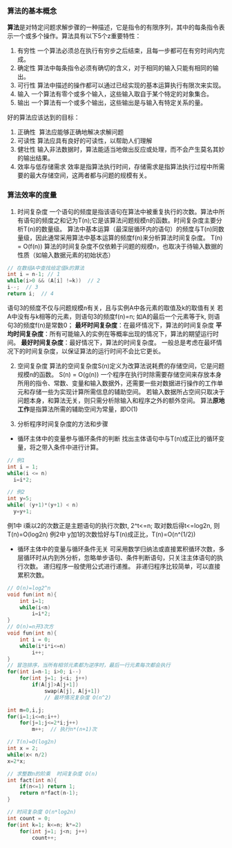 ### 算法的基本概念
**算法**是对特定问题求解步骤的一种描述，它是指令的有限序列，其中的每条指令表示一个或多个操作。算法具有以下5个z重要特性：
1. 有穷性 一个算法必须总在执行有穷步之后结束，且每一步都可在有穷时间内完成。
2. 确定性 算法中每条指令必须有确切的含义，对于相同的输入只能有相同的输出。
3. 可行性 算法中描述的操作都可以通过已经实现的基本运算执行有限次来实现。
4. 输入 一个算法有零个或多个输入，这些输入取自于某个特定的对象集合。
5. 输出 一个算法有一个或多个输出，这些输出是与输入有特定关系的量。

好的算法应该达到的目标：
1. 正确性  算法应能够正确地解决求解问题
2. 可读性  算法应具有良好的可读性，以帮助人们理解
3. 健壮性  输入非法数据时，算法能适当地做出反应或处理，而不会产生莫名其妙的输出结果。
4. 效率与低存储需求 效率是指算法执行时间，存储需求是指算法执行过程中所需要的最大存储空间，这两者都与问题的规模有关。

### 算法效率的度量
1. 时间复杂度
一个语句的频度是指该语句在算法中被重复执行的次数。算法中所有语句的频度之和记为T(n);它是该算法问题规模n的函数。时间复杂度主要分析T(n)的数量级。
算法中基本运算（最深层循环内的语句）的频度与T(n)同数量级，因此通常采用算法中基本运算的频度f(n)来分析算法时间复杂度。 T(n) = O(f(n))
算法的时间复杂度不仅依赖于问题的规模n，也取决于待输入数据的性质（如输入数据元素的初始状态）
```c++
// 在数组A中查找给定值k的算法
int i = n-1; // 1
while(i>0 && (A[i] !=k))  // 2
i--;  // 3
return i;  // 4
```
语句3的频度不仅与问题规模n有关，且与实例A中各元素的取值及k的取值有关
若A中没有与k相等的元素，则语句3的频度f(n)=n;
如A的最后一个元素等于k, 则语句3的频度f(n)是常数0；
**最坏时间复杂度**：在最坏情况下，算法的时间复杂度
**平均时间复杂度**：所有可能输入的实例在等概率出现的情况下，算法的期望运行时间。
**最好时间复杂度**：最好情况下，算法的时间复杂度。
一般总是考虑在最坏情况下的时间复杂度，以保证算法的运行时间不会比它更长。

2. 空间复杂度
算法的空间复杂度S(n)定义为改算法说耗费的存储空间，它是问题规模n的函数。 S(n) = O(g(n))
一个程序在执行时除需要存储空间来存放本身所用的指令、常数、变量和输入数据外，还需要一些对数据进行操作的工作单元和存储一些为实现计算所需信息的辅助空间。
若输入数据所占空间只取决于问题本身，和算法无关，则只需分析除输入和程序之外的额外空间。
算法**原地工作**是指算法所需的辅助空间为常量，即O(1)

3. 分析程序时间复杂度的方法和步骤
- 循环主体中的变量参与循环条件的判断
找出主体语句中与T(n)成正比的循环变量，将之带入条件中进行计算。
```c++
// 例1
int i = 1;
while(i <= n)
  i=i*2;

// 例2
int y=5;
while( (y+1)*(y+1) < n)
  y=y+1;
```
例1中 i乘以2的次数正是主题语句的执行次数t, 2^t<=n;
取对数后得t<=log2n, 则T(n)=O(log2n)
例2中  y加1的次数恰好与T(n)成正比，T(n)=O(n^(1/2))

- 循环主体中的变量与循环条件无关
可采用数学归纳法或直接累积循环次数，多层循环时从内到外分析，忽略单步语句、条件判断语句，只关注主体语句的执行次数。
递归程序一般使用公式进行递推。
非递归程序比较简单，可以直接累积次数。
```c++
// O(n)=log2^n
void fun(int n){
    int i=1;
    while(i<n)
        i=i*2;
}
// O(n)=n开3次方
void fun(int n){
    int i = 0;
    while(i*i*i<=n)
        i++;
}
// 冒泡排序，当所有相邻元素都为逆序时，最后一行元素每次都会执行
for(int i=n-1; i>0; i--)
    for(int j=1; j<i; j++)
        if(A[j]>A[j+1])
            swap(A[j], A[j+1])
            // 最坏情况复杂度 O(n^2)

int m=0,i,j;
for(i=1;i<=n;i++)
    for(j=1;j<=2*i;j++)
        m++;  // 执行n*(n+1)次

// T(n)=O(log2n)
int x = 2;
while(x< n/2)
x=2*x;

// 求整数n的阶乘  时间复杂度 O(n)
int fact(int n){
    if(n<=1) return 1;
    return n*fact(n-1);
}

// 时间复杂度 O(n*log2n)
int count = 0;
for(int k=1; k<=n; k*=2)
    for(int j=1; j<n; j++)
        count++;
```